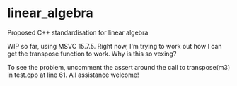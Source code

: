 # linear_algebra
Proposed C++ standardisation for linear algebra

WIP so far, using MSVC 15.7.5. Right now, I'm trying to work out how I can get the transpose function to work. Why is this so vexing?

To see the problem, uncomment the assert around the call to transpose(m3) in test.cpp at line 61. All assistance welcome!
